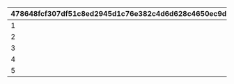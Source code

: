 |478648fcf307df51c8ed2945d1c76e382c4d6d628c4650ec9dcdcab7266be059|24af6640449651f018a763becbfe54e55726203dd078bcbb66f34ed9ec78b127|d1e249cd02cab385d3d07f777aaef3e174c62e9fb8e49b2cf3db51e032281985|609faedfffe6963485a43410a9d4d1677369aaa8afdd75bfa651c69c46a90c5a|
| --- | --- | --- | --- |
|1|150|4|50|
|2|75|2|100|
|3|30|1|150|
|4|0|0|700|
|5|0|0|200|